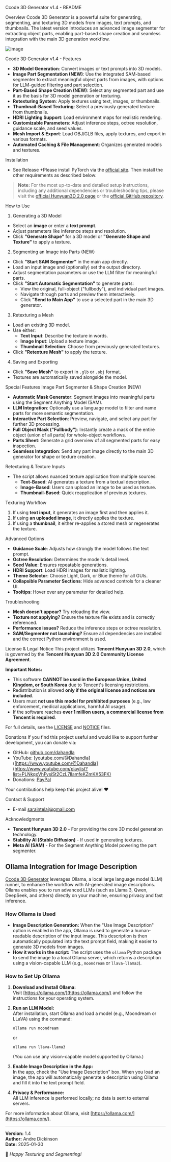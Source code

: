

 Ccode 3D Generator v1.4 - README

 Overview
Ccode 3D Generator is a powerful suite for generating, segmenting, and texturing 3D models from images, text prompts, and thumbnails. The latest version introduces an advanced image segmenter for extracting object parts, enabling part-based shape creation and seamless integration with the main 3D generation workflow.

![image](https://github.com/Dahandla/Ccode-3D-Generator/blob/cb4ebe56dd9ae23ebb83a61d71faf4ea61256278/resources/Ccode3DGenHalfScreen.png)

 Ccode 3D Generator v1.4 -
 Features
- **3D Model Generation**: Convert images or text prompts into 3D models.
- **Image Part Segmentation (NEW)**: Use the integrated SAM-based segmenter to extract meaningful object parts from images, with options for LLM-guided filtering and part selection.
- **Part-Based Shape Creation (NEW)**: Select any segmented part and use it as the basis for 3D model generation or texturing.
- **Retexturing System**: Apply textures using text, images, or thumbnails.
- **Thumbnail-Based Texturing**: Select a previously generated texture from thumbnails.
- **HDRI Lighting Support**: Load environment maps for realistic rendering.
- **Customizable Parameters**: Adjust inference steps, octree resolution, guidance scale, and seed values.
- **Mesh Import & Export**: Load OBJ/GLB files, apply textures, and export in various formats.
- **Automated Caching & File Management**: Organizes generated models and textures.


 Installation
- See Release
+Please install PyTorch via the [official site](https://pytorch.org/). Then install the other requirements as described below:

> **Note:** For the most up-to-date and detailed setup instructions, including any additional dependencies or troubleshooting tips, please visit the [official Hunyuan3D 2.0 page](https://3d.hunyuan.tencent.com) or the [official GitHub repository](https://github.com/Tencent/Hunyuan3D-2).

 How to Use
 1. Generating a 3D Model
- Select an **image** or enter a **text prompt**.
- Adjust parameters like inference steps and resolution.
- Click **"Generate Shape"** for a 3D model or **"Generate Shape and Texture"** to apply a texture.

 2. Segmenting an Image into Parts (NEW)
- Click **"Start SAM Segmenter"** in the main app directly.
- Load an input image and (optionally) set the output directory.
- Adjust segmentation parameters or use the LLM filter for meaningful parts.
- Click **"Start Automatic Segmentation"** to generate parts:
  - View the original, full-object ("fullbody"), and individual part images.
  - Navigate through parts and preview them interactively.
  - Click **"Send to Main App"** to use a selected part in the main 3D generator.

 3. Retexturing a Mesh
- Load an existing 3D model.
- Use either:
  - **Text Input**: Describe the texture in words.
  - **Image Input**: Upload a texture image.
  - **Thumbnail Selection**: Choose from previously generated textures.
- Click **"Retexture Mesh"** to apply the texture.

 4. Saving and Exporting
- Click **"Save Mesh"** to export in `.glb` or `.obj` format.
- Textures are automatically saved alongside the model.

 Special Features
 Image Part Segmenter & Shape Creation (NEW)
- **Automatic Mask Generator**: Segment images into meaningful parts using the Segment Anything Model (SAM).
- **LLM Integration**: Optionally use a language model to filter and name parts for more semantic segmentation.
- **Interactive Part Selection**: Preview, navigate, and select any part for further 3D processing.
- **Full Object Mask ("Fullbody")**: Instantly create a mask of the entire object (union of all parts) for whole-object workflows.
- **Parts Sheet**: Generate a grid overview of all segmented parts for easy inspection.
- **Seamless Integration**: Send any part image directly to the main 3D generator for shape or texture creation.

 Retexturing & Texture Inputs
- The script allows nuanced texture application from multiple sources:
  - **Text-Based**: AI generates a texture from a textual description.
  - **Image-Based**: Users can upload an image to be used as texture.
  - **Thumbnail-Based**: Quick reapplication of previous textures.

 Texturing Workflow
1. If using **text input**, it generates an image first and then applies it.
2. If using **an uploaded image**, it directly applies the texture.
3. If using a **thumbnail**, it either re-applies a stored mesh or regenerates the texture.

 Advanced Options
- **Guidance Scale**: Adjusts how strongly the model follows the text prompt.
- **Octree Resolution**: Determines the model's detail level.
- **Seed Value**: Ensures repeatable generations.
- **HDRI Support**: Load HDRI images for realistic lighting.
- **Theme Selector**: Choose Light, Dark, or Blue theme for all GUIs.
- **Collapsible Parameter Sections**: Hide advanced controls for a cleaner UI.
- **Tooltips**: Hover over any parameter for detailed help.

 Troubleshooting
- **Mesh doesn't appear?** Try reloading the view.
- **Texture not applying?** Ensure the texture file exists and is correctly referenced.
- **Performance issues?** Reduce the inference steps or octree resolution.
- **SAM/Segmenter not launching?** Ensure all dependencies are installed and the correct Python environment is used.

 License & Legal Notice
This project utilizes **Tencent Hunyuan 3D 2.0**, which is governed by the **Tencent Hunyuan 3D 2.0 Community License Agreement**. 

**Important Notes:**
- This software **CANNOT be used in the European Union, United Kingdom, or South Korea** due to Tencent's licensing restrictions.
- Redistribution is allowed **only if the original license and notices are included**.
- Users must **not use this model for prohibited purposes** (e.g., law enforcement, medical applications, harmful AI usage).
- If the software reaches **over 1 million users, a commercial license from Tencent is required**.

For full details, see the [LICENSE](LICENSE.txt) and [NOTICE](NOTICE.txt) files.

 Donations
If you find this project useful and would like to support further development, you can donate via:
- GitHub: [github.com/dahandla](https://github.com/dahandla)
- YouTube: [youtube.com/@Dahandla]([https://www.youtube.com/@Dahandla](https://www.youtube.com/playlist?list=PLNkqxVhFvsiSt2CzL7IlamfeKZmKX53FK)
- Donations: [PayPal](https://www.paypal.com/paypalme/AndreDickinson?locale=en_US)

Your contributions help keep this project alive! ❤️

 Contact & Support
- E-mail saraintelai@gmail.com

 Acknowledgments
- **Tencent Hunyuan 3D 2.0** - For providing the core 3D model generation technology.
- **Stability AI (Stable Diffusion)** - If used in generating textures.
- **Meta AI (SAM)** - For the Segment Anything Model powering the part segmenter.

## Ollama Integration for Image Description

[Ccode 3D Generator](https://ollama.com/) leverages Ollama, a local large language model (LLM) runner, to enhance the workflow with AI-generated image descriptions. Ollama enables you to run advanced LLMs (such as Llama 3, Qwen, DeepSeek, and others) directly on your machine, ensuring privacy and fast inference.

### How Ollama is Used
- **Image Description Generation:** When the "Use Image Description" option is enabled in the app, Ollama is used to generate a human-readable description of the input image. This description is then automatically populated into the text prompt field, making it easier to generate 3D models from images.
- **How it works in the script:** The script uses the `ollama` Python package to send the image to a local Ollama server, which returns a description using a vision-capable LLM (e.g., `moondream` or `llava-llama3`).

### How to Set Up Ollama
1. **Download and Install Ollama:**  
   Visit [https://ollama.com/](https://ollama.com/) and follow the instructions for your operating system.

2. **Run an LLM Model:**  
   After installation, start Ollama and load a model (e.g., Moondream or LLaVA) using the command:
   ```
   ollama run moondream
   ```
   or
   ```
   ollama run llava-llama3
   ```
   (You can use any vision-capable model supported by Ollama.)

3. **Enable Image Description in the App:**  
   In the app, check the "Use Image Description" box. When you load an image, the app will automatically generate a description using Ollama and fill it into the text prompt field.

4. **Privacy & Performance:**  
   All LLM inference is performed locally; no data is sent to external servers.

For more information about Ollama, visit [https://ollama.com/](https://ollama.com/).

---
**Version:** 1.4  
**Author:** Andre Dickinson  
**Date:** 2025-01-30  

🚀 *Happy Texturing and Segmenting!*





